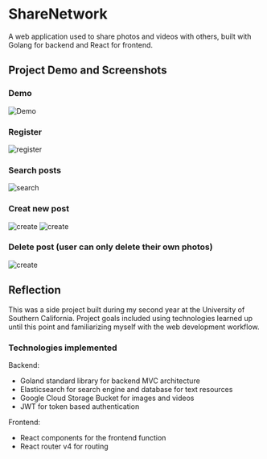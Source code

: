 # ShareNetwork
A web application used to share photos and videos with others, built with Golang for backend and React for frontend.

## Project Demo and Screenshots
### Demo
![Demo](https://user-images.githubusercontent.com/74288362/177889078-5593704c-cc12-4cee-8c2b-668c11bfdced.gif)   
### Register
![register](https://user-images.githubusercontent.com/74288362/177890376-f0fee596-8d91-4f8c-a47e-648e78cab619.png)   
### Search posts
![search](https://user-images.githubusercontent.com/74288362/177890387-d87d310e-e7c7-4f05-96a6-f3963a18f71f.png)   
### Creat new post
![create](https://user-images.githubusercontent.com/74288362/177890401-53d0271d-f29d-4219-9275-cebd778b519d.png)
![create](https://user-images.githubusercontent.com/74288362/177891036-2f761f39-a26e-4249-9f45-0d1e85dd4381.png)
### Delete post (user can only delete their own photos)
![create](https://user-images.githubusercontent.com/74288362/177890344-b31d48f4-f16d-4d9b-b329-98d5b85f8b7c.png)   

## Reflection 
This was a side project built during my second year at the University of Southern California. Project goals included using technologies learned up until this point and familiarizing myself with the web development workflow.  
   
### Technologies implemented
Backend:
* Goland standard library for backend MVC architecture  
* Elasticsearch for search engine and database for text resources
* Google Cloud Storage Bucket for images and videos
* JWT for token based authentication

Frontend:
* React components for the frontend function
* React router v4 for routing
